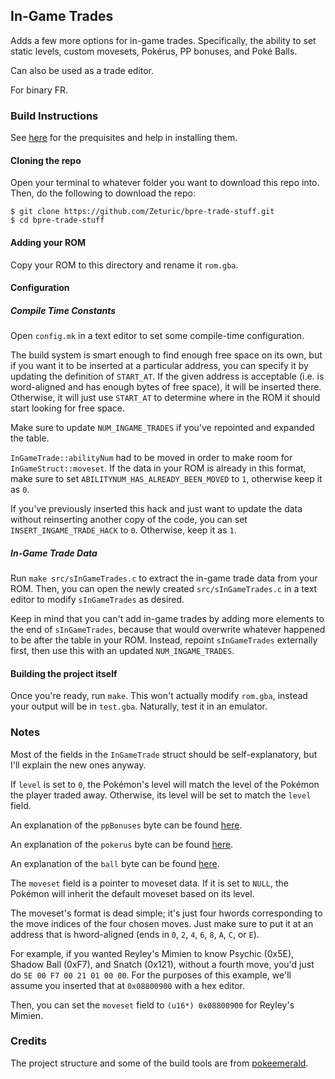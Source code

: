 ## In-Game Trades

Adds a few more options for in-game trades. Specifically, the ability to set static levels, custom movesets, Pokérus, PP bonuses, and Poké Balls.

Can also be used as a trade editor.

For binary FR.

### Build Instructions

See [here](https://gist.github.com/Zeturic/db1611cc7b17c3140f9b9af32e1b596b) for the prequisites and help in installing them.

#### Cloning the repo

Open your terminal to whatever folder you want to download this repo into. Then, do the following to download the repo:

```shell
$ git clone https://github.com/Zeturic/bpre-trade-stuff.git
$ cd bpre-trade-stuff
```

#### Adding your ROM

Copy your ROM to this directory and rename it `rom.gba`.

#### Configuration

##### Compile Time Constants

Open `config.mk` in a text editor to set some compile-time configuration.

The build system is smart enough to find enough free space on its own, but if you want it to be inserted at a particular address, you can specify it by updating the definition of `START_AT`. If the given address is acceptable (i.e. is word-aligned and has enough bytes of free space), it will be inserted there. Otherwise, it will just use `START_AT` to determine where in the ROM it should start looking for free space.

Make sure to update `NUM_INGAME_TRADES` if you've repointed and expanded the table.

`InGameTrade::abilityNum` had to be moved in order to make room for `InGameStruct::moveset`. If the data in your ROM is already in this format, make sure to set `ABILITYNUM_HAS_ALREADY_BEEN_MOVED` to `1`, otherwise keep it as `0`.

If you've previously inserted this hack and just want to update the data without reinserting another copy of the code, you can set `INSERT_INGAME_TRADE_HACK` to `0`. Otherwise, keep it as `1`.

##### In-Game Trade Data

Run `make src/sInGameTrades.c` to extract the in-game trade data from your ROM. Then, you can open the newly created `src/sInGameTrades.c` in a text editor to modify `sInGameTrades` as desired.

Keep in mind that you can't add in-game trades by adding more elements to the end of `sInGameTrades`, because that would overwrite whatever happened to be after the table in your ROM. Instead, repoint `sInGameTrades` externally first, then use this with an updated `NUM_INGAME_TRADES`.

#### Building the project itself

Once you're ready, run `make`. This won't actually modify `rom.gba`, instead your output will be in `test.gba`. Naturally, test it in an emulator.

### Notes

Most of the fields in the `InGameTrade` struct should be self-explanatory, but I'll explain the new ones anyway.

If `level` is set to `0`, the Pokémon's level will match the level of the Pokémon the player traded away. Otherwise, its level will be set to match the `level` field.

An explanation of the `ppBonuses` byte can be found [here](https://bulbapedia.bulbagarden.net/wiki/Pok%C3%A9mon_data_substructures_in_Generation_III#PP_bonuses).

An explanation of the `pokerus` byte can be found [here](https://bulbapedia.bulbagarden.net/wiki/Pok%C3%A9rus#Technical_information).

An explanation of the `ball` byte can be found [here](https://bulbapedia.bulbagarden.net/wiki/Pok%C3%A9mon_data_substructures_in_Generation_III#Origins).

The `moveset` field is a pointer to moveset data. If it is set to `NULL`, the Pokémon will inherit the default moveset based on its level.

The moveset's format is dead simple; it's just four hwords corresponding to the move indices of the four chosen moves. Just make sure to put it at an address that is hword-aligned (ends in `0`, `2`, `4`, `6`, `8`, `A`, `C`, or `E`).

For example, if you wanted Reyley's Mimien to know Psychic (0x5E), Shadow Ball (0xF7), and Snatch (0x121), without a fourth move, you'd just do `5E 00 F7 00 21 01 00 00`. For the purposes of this example, we'll assume you inserted that at `0x08800900` with a hex editor.

Then, you can set the `moveset` field to `(u16*) 0x08800900` for Reyley's Mimien.

### Credits

The project structure and some of the build tools are from [pokeemerald](https://github.com/pret/pokeemerald).
